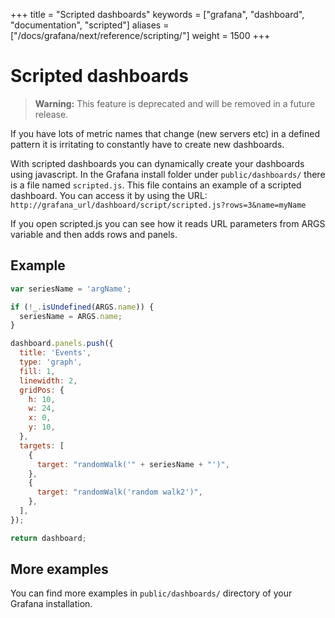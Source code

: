 +++
title = "Scripted dashboards"
keywords = ["grafana", "dashboard", "documentation", "scripted"]
aliases = ["/docs/grafana/next/reference/scripting/"]
weight = 1500
+++

# Scripted dashboards

> **Warning:** This feature is deprecated and will be removed in a future release.

If you have lots of metric names that change (new servers etc) in a defined pattern it is irritating to constantly have to create new dashboards.

With scripted dashboards you can dynamically create your dashboards using javascript. In the Grafana install folder
under `public/dashboards/` there is a file named `scripted.js`. This file contains an example of a scripted dashboard. You can access it by using the URL:
`http://grafana_url/dashboard/script/scripted.js?rows=3&name=myName`

If you open scripted.js you can see how it reads URL parameters from ARGS variable and then adds rows and panels.

## Example

```javascript
var seriesName = 'argName';

if (!_.isUndefined(ARGS.name)) {
  seriesName = ARGS.name;
}

dashboard.panels.push({
  title: 'Events',
  type: 'graph',
  fill: 1,
  linewidth: 2,
  gridPos: {
    h: 10,
    w: 24,
    x: 0,
    y: 10,
  },
  targets: [
    {
      target: "randomWalk('" + seriesName + "')",
    },
    {
      target: "randomWalk('random walk2')",
    },
  ],
});

return dashboard;
```

## More examples

You can find more examples in `public/dashboards/` directory of your Grafana installation.

